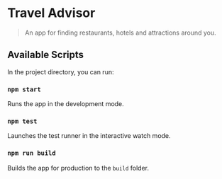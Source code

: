 # Travel Advisor

> An app for finding restaurants, hotels and attractions around you.

## Available Scripts

In the project directory, you can run:

### `npm start`

Runs the app in the development mode.
### `npm test`

Launches the test runner in the interactive watch mode.

### `npm run build`

Builds the app for production to the `build` folder.
